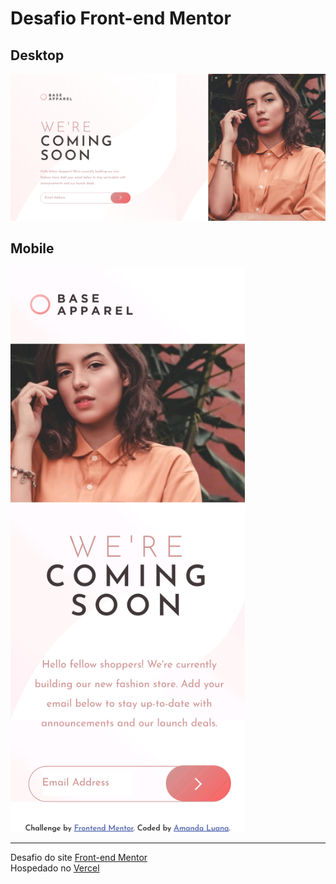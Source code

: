 # Desafio Front-end Mentor

## Desktop
![desktop](images/base-apparel-desktop.png)
<br>
## Mobile
<img src="images/base-apparel-mobile.PNG" width="375"/>
<hr>
Desafio do site <span><a href="https://www.frontendmentor.io/challenges/base-apparel-coming-soon-page-5d46b47f8db8a7063f9331a0">Front-end Mentor</a></span>
<br>
Hospedado no <span><a href="https://base-apparel-plum.vercel.app/">Vercel</a></span>
